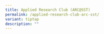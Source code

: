 ```yaml
---
title: Applied Research Club (ARC@SST)
permalink: /applied-research-club-arc-sst/
variant: tiptap
description: ""
---
```

